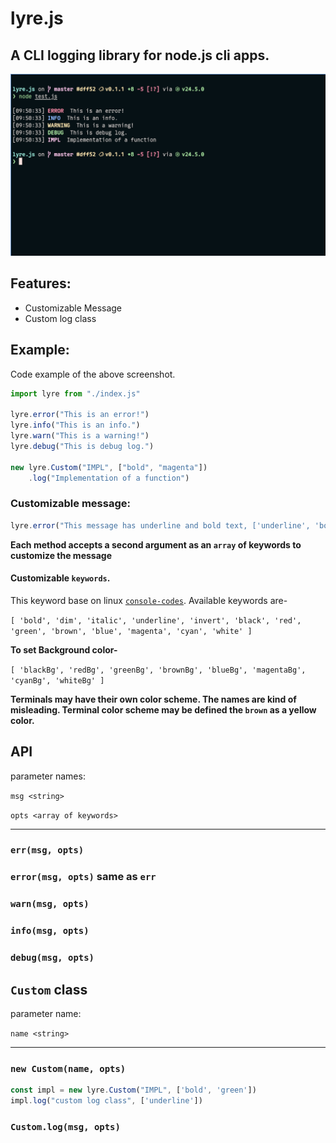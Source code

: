 # lyre.js
## A CLI logging library for node.js cli apps.

![screenshot](./assets/screenshot.png)

## Features:
* Customizable Message
* Custom log class

## Example:
Code example of the above screenshot.
```js
import lyre from "./index.js"

lyre.error("This is an error!")
lyre.info("This is an info.")
lyre.warn("This is a warning!")
lyre.debug("This is debug log.")

new lyre.Custom("IMPL", ["bold", "magenta"])
    .log("Implementation of a function")
```


### Customizable message:

```js
lyre.error("This message has underline and bold text, ['underline', 'bold'])
```

**Each method accepts a second argument as an `array` of keywords to customize the message**

#### Customizable `keywords`.
This keyword base on linux [`console-codes`](https://man7.org/linux/man-pages/man4/console_codes.4.html). Available keywords are-

`[ 'bold', 'dim', 'italic', 'underline', 'invert', 'black', 'red', 'green', 'brown', 'blue', 'magenta', 'cyan', 'white' ]`

**To set Background color-**

`[ 'blackBg', 'redBg', 'greenBg', 'brownBg', 'blueBg', 'magentaBg', 'cyanBg', 'whiteBg' ]`

**Terminals may have their own color scheme. The names are kind of misleading. Terminal color scheme may be defined the `brown` as a yellow color.**

## API
parameter names:

`msg <string>`

`opts <array of keywords>` 
___

### `err(msg, opts)`
### `error(msg, opts)` same as `err`
### `warn(msg, opts)`
### `info(msg, opts)`
### `debug(msg, opts)`

## `Custom` class
parameter name:

`name <string>`
___
### `new Custom(name, opts)`
```js
const impl = new lyre.Custom("IMPL", ['bold', 'green'])
impl.log("custom log class", ['underline'])
```

### `Custom.log(msg, opts)`
